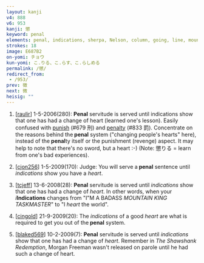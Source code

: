 ```yaml
---
layout: kanji
v4: 888
v6: 953
kanji: 懲
keyword: penal
elements: penal, indications, sherpa, Nelson, column, going, line, mountain, king, jewel, ball, taskmaster, heart
strokes: 18
image: E687B2
on-yomi: チョウ
kun-yomi: こ.りる、こ.らす、こ.らしめる
permalink: /懲/
redirect_from:
 - /953/
prev: 徴
next: 微
heisig: ""
---
```


1) [<a href="http://kanji.koohii.com/profile/raulir">raulir</a>] 1-5-2006(280): <strong>Penal</strong> servitude is served until indications show that one has had a change of heart (learned one&#039;s lesson). Easily confused with <a href="../v4/679.html">punish</a> (#679 刑) and <a href="../v4/833.html">penalty</a> (#833 罰). Concentrate on the reasons behind the<strong> penal</strong> system (&quot;changing people&#039;s hearts&quot; here), instead of the<strong> penal</strong>ty itself or the punishment (revenge) aspect. It may help to note that there&#039;s no sword, but a heart :-) (Note: 懲りる = learn from one&#039;s bad experiences).

2) [<a href="http://kanji.koohii.com/profile/cjon256">cjon256</a>] 1-5-2009(170): Judge: You will serve a<strong> penal</strong> sentence until <em>indications</em> show you have a <em>heart</em>.

3) [<a href="http://kanji.koohii.com/profile/tcjeff">tcjeff</a>] 13-6-2008(28): <strong>Penal</strong> servitude is served until <em>indications</em> show that one has had a change of <em>heart</em>. In other words, when your <em>i</em><strong>Indications</strong> changes from &quot;I&quot;M A BADASS <em>MOUNTAIN KING TASKMASTER</em>&quot; to &quot;I <em>heart</em> the world&quot;.

4) [<a href="http://kanji.koohii.com/profile/cingold">cingold</a>] 21-9-2009(20): The <em>indications</em> of a good <em>heart</em> are what is required to get you out of the<strong> penal</strong> system.

5) [<a href="http://kanji.koohii.com/profile/blaked569">blaked569</a>] 10-2-2009(7): <strong>Penal</strong> servitude is served until <em>indications</em> show that one has had a change of <em>heart</em>. Remember in <em>The Shawshank Redemption</em>, Morgan Freeman wasn&#039;t released on parole until he had such a change of heart.

